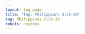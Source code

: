 ```yaml
---
layout: tag_page
title: "Tag: Philippians 2:25-30"
tag: Philippians 2:25-30
robots: noindex
---
```

